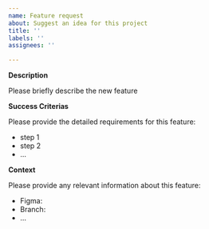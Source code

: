 ```yaml
---
name: Feature request
about: Suggest an idea for this project
title: ''
labels: ''
assignees: ''

---
```


**Description**

Please briefly describe the new feature

**Success Criterias**

Please provide the detailed requirements for this feature:

-   step 1
-   step 2
-   ...

**Context**

Please provide any relevant information about this feature:

-   Figma:
-   Branch:
-   ...

